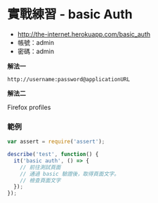 # 實戰練習 - basic Auth

* <http://the-internet.herokuapp.com/basic_auth>
* 帳號：admin
* 密碼：admin

**解法一**

```
http://username:password@applicationURL
```

**解法二**

Firefox profiles

### 範例

```js
var assert = require('assert');

describe('test', function() {
  it('basic auth', () => {
    // 前往測試頁面
    // 通過 basic 驗證後，取得頁面文字。
    // 檢查頁面文字
  });
});
```
<!--
```js
var assert = require('assert');

describe('test', function() {
  it('basic auth', () => {
    browser.url('http://admin:admin@the-internet.herokuapp.com/basic_auth');
    var text = browser.getText('p');
    assert.equal(text, 'Congratulations! You must have the proper credentials.');
  });
});
```
-->